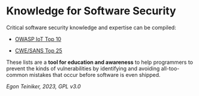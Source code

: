 # Knowledge for Software Security

Critical software security knowledge and expertise can be compiled:

* [OWASP IoT Top 10](OWASP-IoT-Top10.md)

* [CWE/SANS Top 25](CWE-TOP25.md)

These lists are a **tool for education and awareness** to help programmers to prevent 
the kinds of vulnerabilities by identifying and avoiding all-too-common mistakes 
that occur before software is even shipped. 

*Egon Teiniker, 2023, GPL v3.0*	
